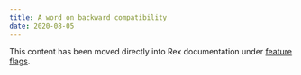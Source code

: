 ```yaml
---
title: A word on backward compatibility
date: 2020-08-05
---
```


This content has been moved directly into Rex documentation under [feature flags](https://metacpan.org/pod/Rex#FEATURE-FLAGS).
